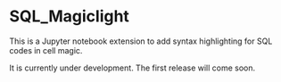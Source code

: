 # SQL_Magiclight

This is a Jupyter notebook extension to add syntax highlighting for SQL codes in cell magic. 

It is currently under development. The first release will come soon.
